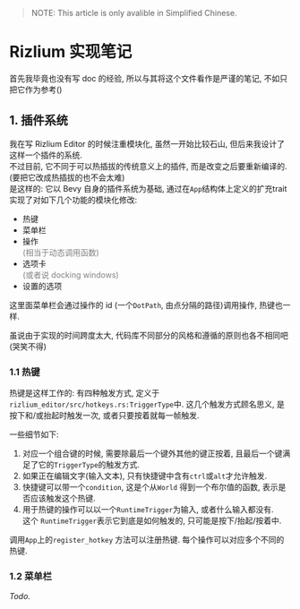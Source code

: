 > NOTE: This article is only avalible in Simplified Chinese.

# Rizlium 实现笔记
首先我毕竟也没有写 doc 的经验, 所以与其将这个文件看作是严谨的笔记, 不如只把它作为参考()
## 1. 插件系统
我在写 Rizlium Editor 的时候注重模块化, 虽然一开始比较石山, 但后来我设计了这样一个插件的系统.  
不过目前, 它不同于可以热插拔的传统意义上的插件, 而是改变之后要重新编译的.(要把它改成热插拔的也不会太难)  
是这样的: 它以 Bevy 自身的插件系统为基础, 通过在`App`结构体上定义的扩充trait实现了对如下几个功能的模块化修改:

- 热键
- 菜单栏
- 操作<div style = "color:grey"> (相当于动态调用函数) </div>
- 选项卡 <div style = "color:grey"> (或者说 docking windows) </div>
- 设置的选项

这里面菜单栏会通过操作的 id (一个`DotPath`, 由点分隔的路径)调用操作, 热键也一样.

虽说由于实现的时间跨度太大, 代码库不同部分的风格和遵循的原则也各不相同吧(哭笑不得)

### 1.1 热键
热键是这样工作的: 有四种触发方式, 定义于`rizlium_editor/src/hotkeys.rs:TriggerType`中.
这几个触发方式顾名思义, 是按下和/或抬起时触发一次, 或者只要按着就每一帧触发.

一些细节如下:

1. 对应一个组合键的时候, 需要除最后一个键外其他的键正按着, 且最后一个键满足了它的`TriggerType`的触发方式.
2. 如果正在编辑文字(输入文本), 只有快捷键中含有`ctrl`或`alt`才允许触发.
3. 快捷键可以带一个`condition`, 这是个从`World` 得到一个布尔值的函数, 表示是否应该触发这个热键.
4. 用于热键的操作可以以一个`RuntimeTrigger`为输入, 或者什么输入都没有.  
这个 `RuntimeTrigger`表示它到底是如何触发的, 只可能是按下/抬起/按着中.

调用`App`上的`register_hotkey` 方法可以注册热键. 每个操作可以对应多个不同的热键.

### 1.2 菜单栏

*Todo.*